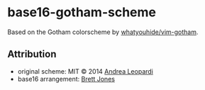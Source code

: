 # base16-gotham-scheme

Based on the Gotham colorscheme by [whatyouhide/vim-gotham](https://github.com/whatyouhide/vim-gotham).

## Attribution

- original scheme: MIT © 2014 [Andrea Leopardi](https://andrealeopardi.com/)
- base16 arrangement: [Brett Jones](https://blockloop.io)
